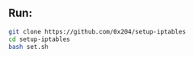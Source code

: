 ## Run:
```bash
git clone https://github.com/0x204/setup-iptables
cd setup-iptables
bash set.sh
```
